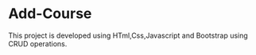 # Add-Course
This project is developed using HTml,Css,Javascript and Bootstrap using CRUD operations.

